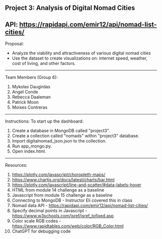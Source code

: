 Project 3: Analysis of Digital Nomad Cities
-----
API: https://rapidapi.com/emir12/api/nomad-list-cities/
-----
Proposal: 
- Analyze the viability and attractiveness of various digital nomad cities
- Use the dataset to create visualizations on: internet speed, weather, cost of living, and other factors.
-----
Team Members (Group 6):
1. Mykolas Daugirdas
2. Angel Conde
3. Rebecca Daaleman
4. Patrick Moon
5. Moises Contreras
-----
Instructions:
To start up the dashboard:
1. Create a database in MongoDB called "project3".
2. Create a collection called "nomads" within "project3" database.
3. Import digitalnomad_json.json to the collection.
4. Run app_mongo.py.
5. Open index.html.
-----
Resources:
1. https://plotly.com/javascript/choropleth-maps/
2. https://www.chartjs.org/docs/latest/charts/bar.html
3. https://plotly.com/javascript/line-and-scatter/#data-labels-hover
4. HTML from module 14 challenge as a baseline
5. Javascript from module 15 challenge as a baseline
6. Connecting to MongoDB - Instructor Eli covered this in class
7. Nomad data API - https://rapidapi.com/emir12/api/nomad-list-cities/
8. Specify decimal points in Javascript - https://www.w3schools.com/jsref/jsref_tofixed.asp
9. Color scale RGB codes - https://www.rapidtables.com/web/color/RGB_Color.html
10. ChatGPT for debugging code